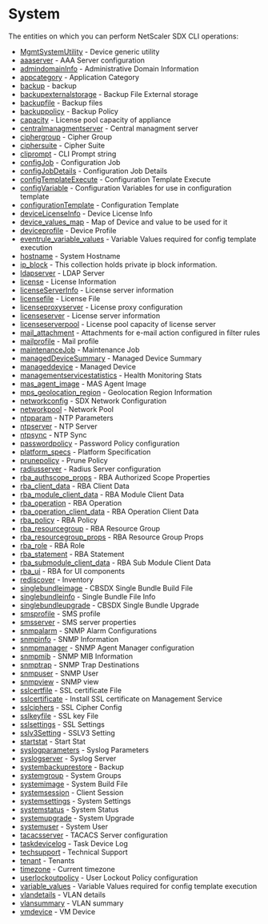 # System

The entities on which you can perform NetScaler SDX CLI operations:

-  [MgmtSystemUtility](.//mgmtsystemutility.md) -  Device generic utility
-  [aaaserver](.//aaaserver.md) -  AAA Server configuration
-  [admindomainInfo](.//admindomaininfo.md) -  Administrative Domain Information
-  [appcategory](.//appcategory.md) -  Application Category
-  [backup](.//backup.md) -  backup
-  [backupexternalstorage](.//backupexternalstorage.md) -  Backup File External storage
-  [backupfile](.//backupfile.md) -  Backup files
-  [backuppolicy](.//backuppolicy.md) -  Backup Policy
-  [capacity](.//capacity.md) -  License pool capacity of appliance
-  [centralmanagmentserver](.//centralmanagmentserver.md) -  Central managment server
-  [ciphergroup](.//ciphergroup.md) -  Cipher Group
-  [ciphersuite](.//ciphersuite.md) -  Cipher Suite
-  [cliprompt](.//cliprompt.md) -  CLI Prompt string
-  [configJob](.//configjob.md) -  Configuration Job
-  [configJobDetails](.//configjobdetails.md) -  Configuration Job Details
-  [configTemplateExecute](.//configtemplateexecute.md) -  Configuration Template Execute
-  [configVariable](.//configvariable.md) -  Configuration Variables for use in configuration template
-  [configurationTemplate](.//configurationtemplate.md) -  Configuration Template
-  [deviceLicenseInfo](.//devicelicenseinfo.md) -  Device License Info
-  [device\_values\_map](.//device_values_map.md) -  Map of Device and value to be used for it
-  [deviceprofile](.//deviceprofile.md) -  Device Profile
-  [eventrule\_variable\_values](.//eventrule_variable_values.md) -  Variable Values required for config template execution
-  [hostname](.//hostname.md) -  System Hostname
-  [ip\_block](.//ip_block.md) -  This collection holds private ip block information.
-  [ldapserver](.//ldapserver.md) -  LDAP Server
-  [license](.//license.md) -  License Information
-  [licenseServerInfo](.//licenseserverinfo.md) -  License server information
-  [licensefile](.//licensefile.md) -  License File
-  [licenseproxyserver](.//licenseproxyserver.md) -  License proxy configuration
-  [licenseserver](.//licenseserver.md) -  License server information
-  [licenseserverpool](.//licenseserverpool.md) -  License pool capacity of license server
-  [mail\_attachment](.//mail_attachment.md) -  Attachments for e-mail action configured in filter rules
-  [mailprofile](.//mailprofile.md) -  Mail profile
-  [maintenanceJob](.//maintenancejob.md) -  Maintenance Job
-  [managedDeviceSummary](.//manageddevicesummary.md) -  Managed Device Summary
-  [manageddevice](.//manageddevice.md) -  Managed Device
-  [managementservicestatistics](.//managementservicestatistics.md) -  Health Monitoring Stats
-  [mas\_agent\_image](.//mas_agent_image.md) -  MAS Agent Image
-  [mps\_geolocation\_region](.//mps_geolocation_region.md) -  Geolocation Region Information
-  [networkconfig](.//networkconfig.md) -  SDX Network Configuration
-  [networkpool](.//networkpool.md) -  Network Pool
-  [ntpparam](.//ntpparam.md) -  NTP Parameters
-  [ntpserver](.//ntpserver.md) -  NTP Server
-  [ntpsync](.//ntpsync.md) -  NTP Sync
-  [passwordpolicy](.//passwordpolicy.md) -  Password Policy configuration
-  [platform\_specs](.//platform_specs.md) -  Platform Specification
-  [prunepolicy](.//prunepolicy.md) -  Prune Policy
-  [radiusserver](.//radiusserver.md) -  Radius Server configuration
-  [rba\_authscope\_props](.//rba_authscope_props.md) -  RBA Authorized Scope Properties
-  [rba\_client\_data](.//rba_client_data.md) -  RBA Client Data
-  [rba\_module\_client\_data](.//rba_module_client_data.md) -  RBA Module Client Data
-  [rba\_operation](.//rba_operation.md) -  RBA Operation
-  [rba\_operation\_client\_data](.//rba_operation_client_data.md) -  RBA Operation Client Data
-  [rba\_policy](.//rba_policy.md) -  RBA Policy
-  [rba\_resourcegroup](.//rba_resourcegroup.md) -  RBA Resource Group
-  [rba\_resourcegroup\_props](.//rba_resourcegroup_props.md) -  RBA Resource Group Props
-  [rba\_role](.//rba_role.md) -  RBA Role
-  [rba\_statement](.//rba_statement.md) -  RBA Statement
-  [rba\_submodule\_client\_data](.//rba_submodule_client_data.md) -  RBA Sub Module Client Data
-  [rba\_ui](.//rba_ui.md) -  RBA for UI components
-  [rediscover](.//rediscover.md) -  Inventory
-  [singlebundleimage](.//singlebundleimage.md) -  CBSDX Single Bundle Build File
-  [singlebundleinfo](.//singlebundleinfo.md) -  Single Bundle File Info
-  [singlebundleupgrade](.//singlebundleupgrade.md) -  CBSDX Single Bundle Upgrade
-  [smsprofile](.//smsprofile.md) -  SMS profile
-  [smsserver](.//smsserver.md) -  SMS server properties
-  [snmpalarm](.//snmpalarm.md) -  SNMP Alarm Configurations
-  [snmpinfo](.//snmpinfo.md) -  SNMP Information
-  [snmpmanager](.//snmpmanager.md) -  SNMP Agent Manager configuration
-  [snmpmib](.//snmpmib.md) -  SNMP MIB Information
-  [snmptrap](.//snmptrap.md) -  SNMP Trap Destinations
-  [snmpuser](.//snmpuser.md) -  SNMP User
-  [snmpview](.//snmpview.md) -  SNMP view
-  [sslcertfile](.//sslcertfile.md) -  SSL certificate File
-  [sslcertificate](.//sslcertificate.md) -  Install SSL certificate on Management Service
-  [sslciphers](.//sslciphers.md) -  SSL Cipher Config
-  [sslkeyfile](.//sslkeyfile.md) -  SSL key File
-  [sslsettings](.//sslsettings.md) -  SSL Settings
-  [sslv3Setting](.//sslv3setting.md) -  SSLV3 Setting
-  [startstat](.//startstat.md) -  Start Stat
-  [syslogparameters](.//syslogparameters.md) -  Syslog Parameters
-  [syslogserver](.//syslogserver.md) -  Syslog Server
-  [systembackuprestore](.//systembackuprestore.md) -  Backup
-  [systemgroup](.//systemgroup.md) -  System Groups
-  [systemimage](.//systemimage.md) -  System Build File
-  [systemsession](.//systemsession.md) -  Client Session
-  [systemsettings](.//systemsettings.md) -  System Settings
-  [systemstatus](.//systemstatus.md) -  System Status
-  [systemupgrade](.//systemupgrade.md) -  System Upgrade
-  [systemuser](.//systemuser.md) -  System User
-  [tacacsserver](.//tacacsserver.md) -  TACACS Server configuration
-  [taskdevicelog](.//taskdevicelog.md) -  Task Device Log
-  [techsupport](.//techsupport.md) -  Technical Support
-  [tenant](.//tenant.md) -  Tenants
-  [timezone](.//timezone.md) -  Current timezone
-  [userlockoutpolicy](.//userlockoutpolicy.md) -  User Lockout Policy configuration
-  [variable\_values](.//variable_values.md) -  Variable Values required for config template execution
-  [vlandetails](.//vlandetails.md) -  VLAN details
-  [vlansummary](.//vlansummary.md) -  VLAN summary
-  [vmdevice](.//vmdevice.md) -  VM Device